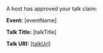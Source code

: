 A host has approved your talk claim:

**Event:** [eventName]

**Talk Title:** [talkTitle]

**Talk URI:** [[talkUri]]([talkUri])
